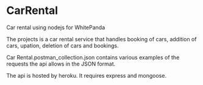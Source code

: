 # CarRental
Car rental using nodejs for WhitePanda

The projects is a car rental service that handles booking of cars, addition of cars, upation, deletion of cars and bookings.

Car Rental.postman_collection.json contains various examples of the requests the api allows in the JSON format.

The api is hosted by heroku.
It requires express and mongoose.
